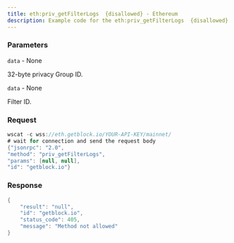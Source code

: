 ```yaml
---
title: eth:priv_getFilterLogs  {disallowed} - Ethereum
description: Example code for the eth:priv_getFilterLogs  {disallowed} ws method. Сomplete guide on how to use eth:priv_getFilterLogs  {disallowed} ws in GetBlock.io Web3 documentation.
---
```


### Parameters


`data` - None

32-byte privacy Group ID.

`data` - None

Filter ID.

### Request

``` java
wscat -c wss://eth.getblock.io/YOUR-API-KEY/mainnet/ 
# wait for connection and send the request body 
{"jsonrpc": "2.0",
"method": "priv_getFilterLogs",
"params": [null, null],
"id": "getblock.io"}
```

###  Response

``` java
{
    "result": "null",
    "id": "getblock.io",
    "status_code": 405,
    "message": "Method not allowed"
}
```

